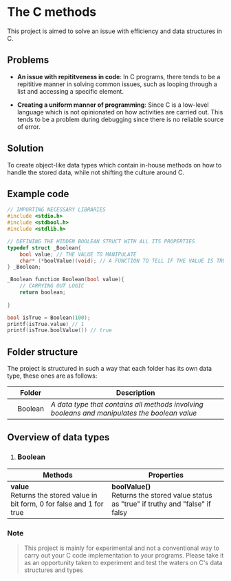 # The C methods

This project is aimed to solve an issue with efficiency and data structures in C.

## Problems

- **An issue with repititveness in code**: In C programs, there tends to be a repititive manner in solving common issues, such as looping through a list and accessing a specific element.

- **Creating a uniform manner of programming**: Since C is a low-level language which is not opinionated on how activities are carried out. This tends to be a problem during debugging since there is no reliable source of error.

## Solution

To create object-like data types which contain in-house methods on how to handle the stored data, while not shifting the culture around C.

## Example code

```C
// IMPORTING NECESSARY LIBRARIES
#include <stdio.h>
#include <stdbool.h>
#include <stdlib.h>

// DEFINING THE HIDDEN BOOLEAN STRUCT WITH ALL ITS PROPERTIES
typedef struct _Boolean{
    bool value; // THE VALUE TO MANIPULATE
    char* (*boolValue)(void); // A FUNCTION TO TELL IF THE VALUE IS TRUE OR FALSE
} _Boolean;

_Boolean function Boolean(bool value){
    // CARRYING OUT LOGIC
    return boolean;
    
}

bool isTrue = Boolean(100);
printf(isTrue.value) // 1
printf(isTrue.boolValue()) // true
```

## Folder structure

The project is structured in such a way that each folder has its own data type, these ones are as follows:

|   | Folder  | Description                                                                                  |
|---|---------|----------------------------------------------------------------------------------------------|
|   | Boolean | *A data type that contains all methods involving booleans and manipulates the boolean value* |

## Overview of data types

1. ### Boolean

| Methods                                                                     | Properties                                                                                       |
|-----------------------------------------------------------------------------|--------------------------------------------------------------------------------------------------|
| **value**<br>  Returns the stored value in bit form, 0 for false and 1 for true | **boolValue()**<br>  Returns the stored value status as "true" if truthy and "false" if falsy |

### Note

> This project is mainly for experimental and not a conventional way to carry out your C code implementation to your programs. Please take it as an opportunity taken to experiment and test the waters on C's data structures and types 

